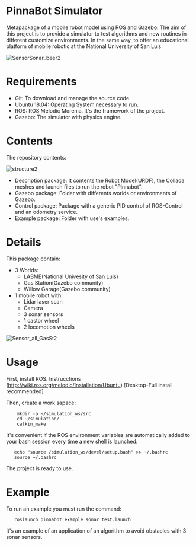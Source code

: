# PinnaBot Simulator 
Metapackage of a mobile robot model using ROS and Gazebo. The aim of this project is to provide a simulator to test algorithms and new routines in different customize environments. In the same way, to offer an educational platform of mobile robotic at the National University of San Luis

![SensorSonar_beer2](https://user-images.githubusercontent.com/63516549/159553102-1682f312-9d41-4701-b767-63ff9d34888c.png)

# Requirements
- Git: To download and manage the source code.
- Ubuntu 18.04: Operating System necessary to run.
- ROS: ROS Melodic Morenia. It's the framework of the project.
- Gazebo: The simulator with physics engine.

# Contents
The repository contents:

![structure2](https://user-images.githubusercontent.com/63516549/159554071-69bf4ae5-c806-4ba9-8914-847349613fa6.png)

- Description package: It contents the Robot Model(URDF), the Collada meshes and launch files to run the robot "Pinnabot".   
- Gazebo package: Folder with differents worlds or environments of Gazebo. 
- Control package: Package with a generic PID control of ROS-Control and an odometry service.  
- Example package: Folder with use's examples.

# Details
This package contain:
- 3 Worlds: 
  * LABME(National Univesity of San Luis) 
  * Gas Station(Gazebo community) 
  * Willow Garage(Gazebo community)
- 1 mobile robot with: 
  * Lidar laser scan
  * Camera
  * 3 sonar sensors
  * 1 castor wheel
  * 2 locomotion wheels

![Sensor_all_GasSt2](https://user-images.githubusercontent.com/63516549/159553575-d13333c0-55db-4c0b-847f-14f050b12900.png)

# Usage
First, install ROS. Instrucctions (http://wiki.ros.org/melodic/Installation/Ubuntu) [Desktop-Full install recommended]  

Then, create a work sapace:

``` 
    mkdir -p ~/simulation_ws/src
    cd ~/simulation/
    catkin_make
```

It's convenient if the ROS environment variables are automatically added to your bash session every time a new shell is launched:
```
   echo "source /simulation_ws/devel/setup.bash" >> ~/.bashrc
   source ~/.bashrc
 ```
 The project is ready to use.
 
 # Example
To run an example you must run the command:

`   roslaunch pinnabot_example sonar_test.launch`
 
 It's an example of an application of an algorithm to avoid obstacles with 3 sonar sensors.
 
 

                                   

